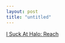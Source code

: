 ```yaml
---
layout: post
title: "untitled"
---
```


                  
<p><a class="link" href="http://isuckathaloreach.com">I Suck At Halo: Reach</a></p>


      
